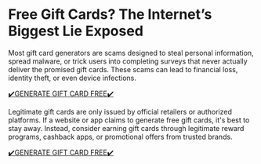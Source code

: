 # Free Gift Cards? The Internet’s Biggest Lie Exposed
Most gift card generators are scams designed to steal personal information, spread malware, or trick users into completing surveys that never actually deliver the promised gift cards. These scams can lead to financial loss, identity theft, or even device infections.

[✔️GENERATE GIFT CARD FREE✔️](https://giftcardhouse.takesup.shop/qaCZX8GP3VjW7f9mReYcwN1.html)

Legitimate gift cards are only issued by official retailers or authorized platforms. If a website or app claims to generate free gift cards, it's best to stay away. Instead, consider earning gift cards through legitimate reward programs, cashback apps, or promotional offers from trusted brands.

[✔️GENERATE GIFT CARD FREE✔️](https://giftcardhouse.takesup.shop/qaCZX8GP3VjW7f9mReYcwN1.html)
